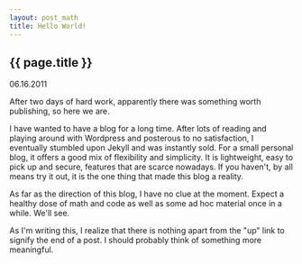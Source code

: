 ```yaml
---
layout: post_math
title: Hello World!
---
```


## {{ page.title }}
<time>06.16.2011</time>

After two days of hard work, apparently there was something worth
publishing, so here we are.

I have wanted to have a blog for a long time. After lots of reading
and playing around with Wordpress and posterous to no satisfaction,
I eventually stumbled upon Jekyll and was instantly sold. For a small
personal blog, it offers a good mix of flexibility and simplicity.
It is lightweight, easy to pick up and secure, features that are scarce
nowadays. If you haven't, by all means try it out, it is the one thing that
made this blog a reality.

As far as the direction of this blog, I have no clue at the moment.
Expect a healthy dose of math and code as well as some ad hoc material
once in a while. We'll see.

As I'm writing this, I realize that there is nothing apart from the
"up" link to signify the end of a post. I should probably think of something more meaningful.
